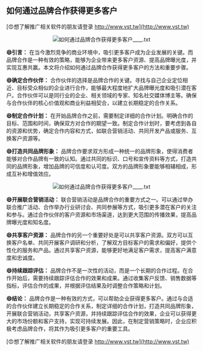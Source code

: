 ## **如何通过品牌合作获得更多客户**

[😍想了解推广相关软件的朋友请登录 http://www.vst.tw](http://www.vst.tw)

 <center><img src="https://vst.tw/MP4/tuiguang/png/2.png" alt="如何通过品牌合作获得更多客户____.txt"></center>

**😄引言：**
在当今激烈竞争的商业环境中，吸引更多客户成为企业发展的关键。而品牌合作是一种有效的策略，能够为企业带来更多客户资源、提高品牌曝光度，并实现互惠共赢。本文将介绍如何通过品牌合作获得更多客户的方法和重要步骤。

**😄确定合作伙伴：**
合作伙伴的选择是品牌合作的关键。寻找与自己企业定位相近、目标受众相似的企业进行合作，能够最大程度地扩大品牌曝光度和吸引潜在客户。合作伙伴可以是同行业的企业、相关领域的专家、知名社交媒体博主等。确保与合作伙伴的核心价值观和商业利益相契合，以建立长期稳定的合作关系。

**😄制定合作计划：**
在开始品牌合作之前，需要制定详细的合作计划。明确合作的目标、范围和时间，确保双方对合作的期望一致。制定合作计划时，要考虑到各自的资源和优势，确定合作内容和方式，如联合营销活动、共同开发产品或服务、互换客户资源等。

**😄打造共同品牌形象：**
品牌合作要求双方形成一种统一的品牌形象，使得消费者能够对合作品牌有一致的认知。通过共同的标识、口号和宣传资料等方式，打造共同的品牌形象，增加品牌的可信度和认可度。双方的品牌形象要能够相辅相成，形成互补和增值效应。

 <center><img src="https://vst.tw/MP4/tuiguang/png/1.png" alt="如何通过品牌合作获得更多客户____.txt"></center>

**😄开展联合营销活动：**
联合营销活动是品牌合作的重要方式之一。可以通过举办联合推广活动、合作举办行业研讨会、共同参展等方式，吸引更多潜在客户的关注和参与。通过合作伙伴的客户资源和市场渠道，达到更大范围的传播效果，提高品牌曝光度和知名度。

**😄共享客户资源：**
品牌合作的另一个重要好处是可以共享客户资源。双方可以互换客户名单、共同开展客户调研和分析，了解双方目标客户的需求和偏好，提供个性化的服务和产品。通过共享客户资源，能够更好地满足客户需求，提高客户满意度和忠诚度。

**😄持续跟踪评估：**
品牌合作不是一次性的活动，而是一个长期的合作过程。在合作开始后，需要持续跟踪评估合作的效果和成果。通过收集客户反馈、销售数据等指标，评估合作的成果，并根据评估结果及时调整合作策略和计划。

**😄结论：**
品牌合作是一种有效的方式，可以帮助企业获得更多客户。通过与合适的合作伙伴建立长期稳定的合作关系，制定详细的合作计划，打造共同品牌形象，开展联合营销活动，共享客户资源，并持续跟踪评估合作的效果，企业可以获得更大的市场份额和客户支持，实现可持续发展。因此，在制定营销策略时，企业应积极考虑品牌合作，将其作为吸引更多客户的重要工具。

[😍想了解推广相关软件的朋友请登录 http://www.vst.tw](http://www.vst.tw)



